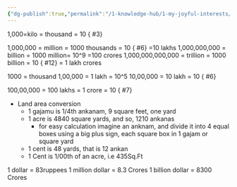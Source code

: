 ```yaml
---
{"dg-publish":true,"permalink":"/1-knowledge-hub/1-my-joyful-interests/my-conceptual-understandings/conversion/","noteIcon":""}
---
```


1,000=kilo = thousand = 10
{ #3}

1,000,000 = million = 1000 thousands = 10
{ #6}
 =10 lakhs
1,000,000,000 = billion = 1000 million= 10^9 =100 crores
1,000,000,000,000 = trillion = 1000 billion = 10
{ #12}
 = 1 lakh crores

1000 = thousand
1,00,000 = 1 lakh = 10^5
10,00,000 = 10 lakh = 10
{ #6}

100,00,000 = 100 lakhs  = 1 crore = 10
{ #7}


- Land area conversion
	- 1 gajamu is 1/4th ankanam, 9 square feet, one yard
	- 1 acre is 4840 square yards, and so, 1210 ankanas
		- for easy calculation imagine an anknam, and divide it into 4 equal boxes using a big plus sign, each square box in 1 gajam or square yard
	- 1 cent is 48 yards, that is 12 ankan
	- 1 Cent is 1/00th of an acre, i.e 435Sq.Ft

1 dollar = 83ruppees
1 million dollar = 8.3 Crores
1 billion dollar = 8300 Crores
